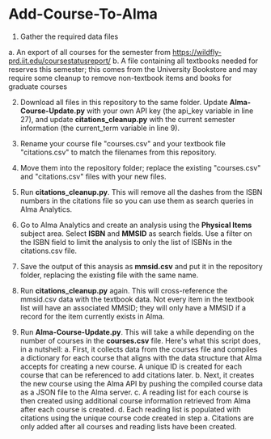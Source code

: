 # Add-Course-To-Alma

1. Gather the required data files
   
  a. An export of all courses for the semester from https://wildfly-prd.iit.edu/coursestatusreport/
  b. A file containing all textbooks needed for reserves this semester; this comes from the University Bookstore and may require some cleanup to remove non-textbook items and books for graduate courses

2. Download all files in this repository to the same folder. Update **Alma-Course-Update.py** with your own API key (the api_key variable in line 27), and update **citations_cleanup.py** with the current semester information (the current_term variable in line 9).
   
3. Rename your course file "courses.csv" and your textbook file "citations.csv" to match the filenames from this repository.
   
4. Move them into the repository folder; replace the existing "courses.csv" and "citations.csv" files with your new files.
   
5. Run **citations_cleanup.py**. This will remove all the dashes from the ISBN numbers in the citations file so you can use them as search queries in Alma Analytics.
   
6. Go to Alma Analytics and create an analysis using the **Physical Items** subject area. Select **ISBN** and **MMSID** as search fields. Use a filter on the ISBN field to limit the analysis to only the list of ISBNs in the citations.csv file.
   
7. Save the output of this anaysis as **mmsid.csv** and put it in the repository folder, replacing the existing file with the same name.
    
8. Run **citations_cleanup.py** again. This will cross-reference the mmsid.csv data with the textbook data. Not every item in the textbook list will have an associated MMSID; they will only have a MMSID if a record for the item currently exists in Alma.
    
9. Run **Alma-Course-Update.py**. This will take a while depending on the number of courses in the **courses.csv** file. Here's what this script does, in a nutshell:
   a. First, it collects data from the courses file and compiles a dictionary for each course that aligns with the data structure that Alma accepts for creating a new course. A unique ID is created for each course that can be referenced to add citations later.
   b. Next, it creates the new course using the Alma API by pushing the compiled course data as a JSON file to the Alma server.
   c. A reading list for each course is then created using additional course information retrieved from Alma after each course is created.
   d. Each reading list is populated with citations using the unique course code created in step a. Citations are only added after all courses and reading lists have been created.
   

